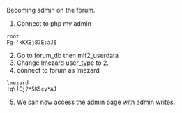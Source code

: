 Becoming admin on the forum.

1) Connect to php my admin
```
root
Fg-'kKXBj87E:aJ$
```

2) Go to forum_db then mlf2_userdata
3) Change lmezard user_type to 2.
4) connect to forum as lmezard
```
lmezard
!q\]Ej?*5K5cy*AJ
```

5) We can now access the admin page with admin writes.
